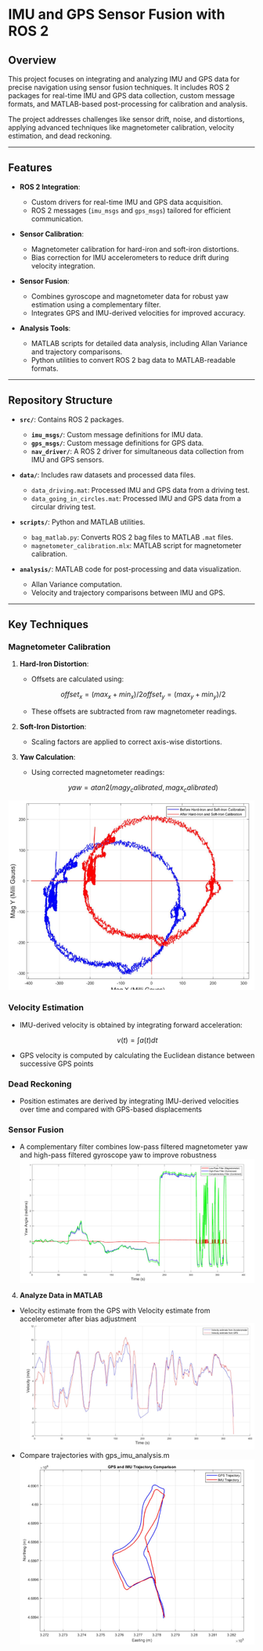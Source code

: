 # IMU and GPS Sensor Fusion with ROS 2

## Overview

This project focuses on integrating and analyzing IMU and GPS data for precise navigation using sensor fusion techniques. It includes ROS 2 packages for real-time IMU and GPS data collection, custom message formats, and MATLAB-based post-processing for calibration and analysis.

The project addresses challenges like sensor drift, noise, and distortions, applying advanced techniques like magnetometer calibration, velocity estimation, and dead reckoning.

---

## Features

- **ROS 2 Integration**: 
  - Custom drivers for real-time IMU and GPS data acquisition.
  - ROS 2 messages (`imu_msgs` and `gps_msgs`) tailored for efficient communication.

- **Sensor Calibration**:
  - Magnetometer calibration for hard-iron and soft-iron distortions.
  - Bias correction for IMU accelerometers to reduce drift during velocity integration.

- **Sensor Fusion**:
  - Combines gyroscope and magnetometer data for robust yaw estimation using a complementary filter.
  - Integrates GPS and IMU-derived velocities for improved accuracy.

- **Analysis Tools**:
  - MATLAB scripts for detailed data analysis, including Allan Variance and trajectory comparisons.
  - Python utilities to convert ROS 2 bag data to MATLAB-readable formats.

---

## Repository Structure

- **`src/`**: Contains ROS 2 packages.
  - **`imu_msgs/`**: Custom message definitions for IMU data.
  - **`gps_msgs/`**: Custom message definitions for GPS data.
  - **`nav_driver/`**: A ROS 2 driver for simultaneous data collection from IMU and GPS sensors.

- **`data/`**: Includes raw datasets and processed data files.
  - `data_driving.mat`: Processed IMU and GPS data from a driving test.
  - `data_going_in_circles.mat`: Processed IMU and GPS data from a circular driving test.

- **`scripts/`**: Python and MATLAB utilities.
  - `bag_matlab.py`: Converts ROS 2 bag files to MATLAB `.mat` files.
  - `magnetometer_calibration.mlx`: MATLAB script for magnetometer calibration.

- **`analysis/`**: MATLAB code for post-processing and data visualization.
  - Allan Variance computation.
  - Velocity and trajectory comparisons between IMU and GPS.

---

## Key Techniques

### Magnetometer Calibration
1. **Hard-Iron Distortion**:
   - Offsets are calculated using:
     ```math
     offset_x = (max_x + min_x) / 2
     offset_y = (max_y + min_y) / 2
     ```
   - These offsets are subtracted from raw magnetometer readings.

2. **Soft-Iron Distortion**:
   - Scaling factors are applied to correct axis-wise distortions.

3. **Yaw Calculation**:
   - Using corrected magnetometer readings:
     ```math
     yaw = atan2(magy_calibrated, magx_calibrated)
     ```
![Comparison of before and after Hard & Soft Iron Corrections](https://github.com/rituraj-navindgikar/Navigation-with-IMU-and-Magnetometer/blob/main/analysis/images/hisi_corrections.png)
### Velocity Estimation
- IMU-derived velocity is obtained by integrating forward acceleration:
  ```math
  v(t) = ∫ a(t) dt
  ```
- GPS velocity is computed by calculating the Euclidean distance between successive GPS points

### Dead Reckoning
- Position estimates are derived by integrating IMU-derived velocities over time and compared with GPS-based displacements

### Sensor Fusion
- A complementary filter combines low-pass filtered magnetometer yaw and high-pass filtered gyroscope yaw to improve robustness
![Complementary filter](https://github.com/rituraj-navindgikar/Navigation-with-IMU-and-Magnetometer/blob/main/analysis/images/complementary_filter.png)

4. **Analyze Data in MATLAB**
- Velocity estimate from the GPS with Velocity estimate from accelerometer after bias adjustment
![Bias Adjusted](https://github.com/rituraj-navindgikar/Navigation-with-IMU-and-Magnetometer/blob/main/analysis/images/vel_gps_acc.png)
- Compare trajectories with gps_imu_analysis.m
![GPU and IMU Trajectories](https://github.com/rituraj-navindgikar/Navigation-with-IMU-and-Magnetometer/blob/main/analysis/images/gps_imu_trajectory.png)


